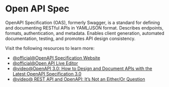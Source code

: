 # Open API Spec

OpenAPI Specification (OAS), formerly Swagger, is a standard for defining and documenting RESTful APIs in YAML/JSON format. Describes endpoints, formats, authentication, and metadata. Enables client generation, automated documentation, testing, and promotes API design consistency.

Visit the following resources to learn more:

- [@official@OpenAPI Specification Website](https://swagger.io/specification/)
- [@official@Open API Live Editor](https://swagger.io/tools/swagger-editor/)
- [@video@OpenAPI 3.0: How to Design and Document APIs with the Latest OpenAPI Specification 3.0](https://www.youtube.com/watch?v=6kwmW_p_Tig)
- [@video@ REST API and OpenAPI: It’s Not an Either/Or Question](https://www.youtube.com/watch?v=pRS9LRBgjYg)